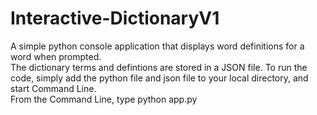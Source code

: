 # Interactive-DictionaryV1
A simple python console application that displays word definitions for a word when prompted.  
The dictionary terms and defintions are stored in a JSON file.
To run the code, simply add the python file and json file to your local directory, and start Command Line.  
From the Command Line, type python app.py

